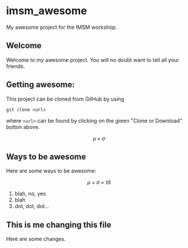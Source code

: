 # imsm_awesome
My awesome project for the IMSM workshop.

## Welcome
Welcome to my awesome project. You will no doubt want to tell all your friends.

## Getting awesome:
This project can be cloned from GitHub by using
```
git clone <url>
```
where `<url>` can be found by clicking on the green "Clone or Download" button above.

$$
\mu + \sigma
$$

## Ways to be awesome
Here are some ways to be awesome:

$$
\mu + \sigma + \tau \delta
$$
1. blah, no, yes
1. blah
1. dot, dot, dot...

## This is me changing this file
Here are some changes.
